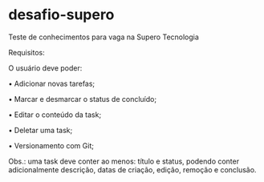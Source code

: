 # desafio-supero
Teste de conhecimentos para vaga na Supero Tecnologia

Requisitos:

O usuário deve poder:

• Adicionar novas tarefas;

• Marcar e desmarcar o status de concluído;

• Editar o conteúdo da task;

• Deletar uma task;

• Versionamento com Git;

Obs.: uma task deve conter ao menos: título e status, podendo conter adicionalmente descrição, datas de
criação, edição, remoção e conclusão.
